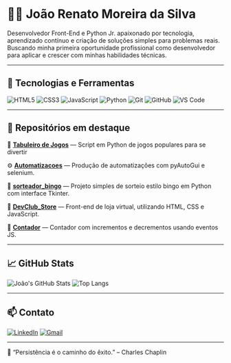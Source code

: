 # 👨‍💻 João Renato Moreira da Silva

Desenvolvedor Front-End e Python Jr. apaixonado por tecnologia, aprendizado contínuo e criação de soluções simples para problemas reais. Buscando minha primeira oportunidade profissional como desenvolvedor para aplicar e crescer com minhas habilidades técnicas.

---

## 🚀 Tecnologias e Ferramentas

![HTML5](https://img.shields.io/badge/-HTML5-E34F26?style=flat-square&logo=html5&logoColor=white)
![CSS3](https://img.shields.io/badge/-CSS3-1572B6?style=flat-square&logo=css3&logoColor=white)
![JavaScript](https://img.shields.io/badge/-JavaScript-F7DF1E?style=flat-square&logo=javascript&logoColor=black)
![Python](https://img.shields.io/badge/-Python-3776AB?style=flat-square&logo=python&logoColor=white)
![Git](https://img.shields.io/badge/-Git-F05032?style=flat-square&logo=git&logoColor=white)
![GitHub](https://img.shields.io/badge/-GitHub-181717?style=flat-square&logo=github&logoColor=white)
![VS Code](https://img.shields.io/badge/-VSCode-007ACC?style=flat-square&logo=visual-studio-code&logoColor=white)

---

## 📌 Repositórios em destaque

🔎 [**Tabuleiro de Jogos**](https://github.com/joaormmsilva/TabuleiroDeJogos) — Script em Python de jogos populares para se divertir

⚙️ [**Automatizacoes**](https://github.com/joaormmsilva/Automatizacoes) — Produção de automatizações com pyAutoGui e selenium.

🎲 [**sorteador_bingo**](https://github.com/joaormmsilva/sorteador_bingo) — Projeto simples de sorteio estilo bingo em Python com interface Tkinter.

🛒 [**DevClub_Store**](https://github.com/joaormmsilva/DevClub_Store) — Front-end de loja virtual, utilizando HTML, CSS e JavaScript.

🧮 [**Contador**](https://github.com/joaormmsilva/Contador) — Contador com incrementos e decrementos usando eventos JS.

---

## 📈 GitHub Stats

![João's GitHub Stats](https://github-readme-stats.vercel.app/api?username=joaormmsilva&show_icons=true&theme=default)
![Top Langs](https://github-readme-stats.vercel.app/api/top-langs/?username=joaormmsilva&layout=compact)

---

## 📫 Contato

[![LinkedIn](https://img.shields.io/badge/-LinkedIn-blue?style=flat-square&logo=linkedin&logoColor=white)](https://www.linkedin.com/in/joão-renato-moreira)
[![Gmail](https://img.shields.io/badge/-joaormmsilva@gmail.com-red?style=flat-square&logo=gmail&logoColor=white)](mailto:joaormmsilva@gmail.com)

---

💬 “Persistência é o caminho do êxito.” – Charles Chaplin
